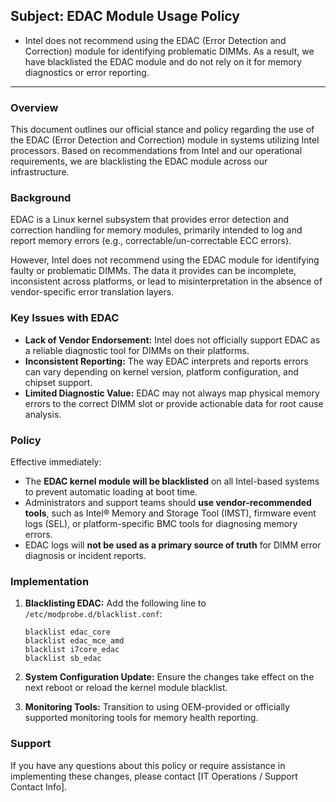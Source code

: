 ## Subject: EDAC Module Usage Policy

-  Intel does not recommend using the EDAC (Error Detection and Correction) module for identifying problematic DIMMs. As a result, we have blacklisted the EDAC module and do not rely on it for memory diagnostics or error reporting.
---

### Overview

This document outlines our official stance and policy regarding the use of the EDAC (Error Detection and Correction) module in systems utilizing Intel processors.
Based on recommendations from Intel and our operational requirements, we are blacklisting the EDAC module across our infrastructure.

### Background

EDAC is a Linux kernel subsystem that provides error detection and correction handling for memory modules, primarily intended to log and report memory errors (e.g., correctable/un-correctable ECC errors).

However, Intel does not recommend using the EDAC module for identifying faulty or problematic DIMMs. 
The data it provides can be incomplete, inconsistent across platforms, or lead to misinterpretation in the absence of vendor-specific error translation layers.

### Key Issues with EDAC

* **Lack of Vendor Endorsement:** Intel does not officially support EDAC as a reliable diagnostic tool for DIMMs on their platforms.
* **Inconsistent Reporting:** The way EDAC interprets and reports errors can vary depending on kernel version, platform configuration, and chipset support.
* **Limited Diagnostic Value:** EDAC may not always map physical memory errors to the correct DIMM slot or provide actionable data for root cause analysis.

### Policy

Effective immediately:

* The **EDAC kernel module will be blacklisted** on all Intel-based systems to prevent automatic loading at boot time.
* Administrators and support teams should **use vendor-recommended tools**, such as Intel® Memory and Storage Tool (IMST), firmware event logs (SEL), or platform-specific BMC tools for diagnosing memory errors.
* EDAC logs will **not be used as a primary source of truth** for DIMM error diagnosis or incident reports.

### Implementation

1. **Blacklisting EDAC:**
   Add the following line to `/etc/modprobe.d/blacklist.conf`:

   ```
   blacklist edac_core
   blacklist edac_mce_amd
   blacklist i7core_edac
   blacklist sb_edac
   ```

2. **System Configuration Update:**
   Ensure the changes take effect on the next reboot or reload the kernel module blacklist.

3. **Monitoring Tools:**
   Transition to using OEM-provided or officially supported monitoring tools for memory health reporting.

### Support

If you have any questions about this policy or require assistance in implementing these changes, please contact \[IT Operations / Support Contact Info].
